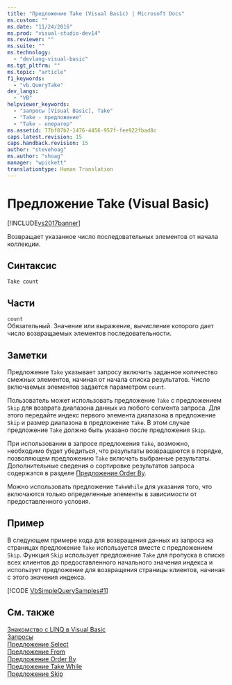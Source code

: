 ```yaml
---
title: "Предложение Take (Visual Basic) | Microsoft Docs"
ms.custom: ""
ms.date: "11/24/2016"
ms.prod: "visual-studio-dev14"
ms.reviewer: ""
ms.suite: ""
ms.technology: 
  - "devlang-visual-basic"
ms.tgt_pltfrm: ""
ms.topic: "article"
f1_keywords: 
  - "vb.QueryTake"
dev_langs: 
  - "VB"
helpviewer_keywords: 
  - "запросы [Visual Basic], Take"
  - "Take - предложение"
  - "Take - оператор"
ms.assetid: 77bf87b2-1476-4456-957f-fee922fbad8c
caps.latest.revision: 15
caps.handback.revision: 15
author: "stevehoag"
ms.author: "shoag"
manager: "wpickett"
translationtype: Human Translation
---
```

# Предложение Take (Visual Basic)
[!INCLUDE[vs2017banner](../../../csharp/includes/vs2017banner.md)]

Возвращает указанное число последовательных элементов от начала коллекции.  
  
## Синтаксис  
  
```  
Take count  
```  
  
## Части  
 `count`  
 Обязательный.  Значение или выражение, вычисление которого дает число возвращаемых элементов последовательности.  
  
## Заметки  
 Предложение `Take` указывает запросу включить заданное количество смежных элементов, начиная от начала списка результатов.  Число включаемых элементов задается параметром `count`.  
  
 Пользователь может использовать предложение `Take` с предложением `Skip` для возврата диапазона данных из любого сегмента запроса.  Для этого передайте индекс первого элемента диапазона в предложение `Skip` и размер диапазона в предложение `Take`.  В этом случае предложение `Take` должно быть указано после предложения `Skip`.  
  
 При использовании в запросе предложения `Take`, возможно, необходимо будет убедиться, что результаты возвращаются в порядке, позволяющем предложению `Take` включать выбранные результаты.  Дополнительные сведения о сортировке результатов запроса содержатся в разделе [Предложение Order By](../../../visual-basic/language-reference/queries/order-by-clause.md).  
  
 Можно использовать предложение `TakeWhile` для указания того, что включаются только определенные элементы в зависимости от предоставленного условия.  
  
## Пример  
 В следующем примере кода для возвращения данных из запроса на страницах предложение `Take` используется вместе с предложением `Skip`.  Функция `Skip` использует предложение `Take` для пропуска в списке всех клиентов до предоставленного начального значения индекса и использует предложение для возвращения страницы клиентов, начиная с этого значения индекса.  
  
 [!CODE [VbSimpleQuerySamples#1](../CodeSnippet/VS_Snippets_VBCSharp/VbSimpleQuerySamples#1)]  
  
## См. также  
 [Знакомство с LINQ в Visual Basic](../../../visual-basic/programming-guide/language-features/linq/introduction-to-linq.md)   
 [Запросы](../../../visual-basic/language-reference/queries/queries.md)   
 [Предложение Select](../../../visual-basic/language-reference/queries/select-clause.md)   
 [Предложение From](../../../visual-basic/language-reference/queries/from-clause.md)   
 [Предложение Order By](../../../visual-basic/language-reference/queries/order-by-clause.md)   
 [Предложение Take While](../../../visual-basic/language-reference/queries/take-while-clause.md)   
 [Предложение Skip](../../../visual-basic/language-reference/queries/skip-clause.md)